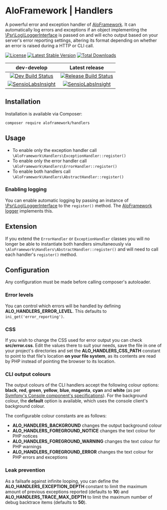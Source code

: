 # AloFramework | Handlers #

A powerful error and exception handler of [AloFramework](https://github.com/aloframework/aloframework). It can automatically log errors and exceptions if an object implementing the [\Psr\Log\LoggerInterface](https://packagist.org/packages/psr/log) is passed on and will echo output based on your server's error reporting settings, altering its format depending on whether an error is raised during a HTTP or CLI call.

[![License](https://poser.pugx.org/aloframework/handlers/license?format=plastic)](https://www.gnu.org/licenses/gpl-3.0.en.html)
[![Latest Stable Version](https://poser.pugx.org/aloframework/handlers/v/stable?format=plastic)](https://packagist.org/packages/aloframework/handlers)
[![Total Downloads](https://poser.pugx.org/aloframework/handlers/downloads?format=plastic)](https://packagist.org/packages/aloframework/handlers)

|                                                                                          dev-develop                                                                                          |                                                             Latest release                                                            |
|:--------------------------------------------------------------------------------------------------------------------------------------------------------------------------------------------:|:-------------------------------------------------------------------------------------------------------------------------------------:|
| [![Dev Build Status](https://travis-ci.org/aloframework/handlers.svg?branch=develop)](https://travis-ci.org/aloframework/handlers)                                                            | [![Release Build Status](https://travis-ci.org/aloframework/handlers.svg?branch=1.0.4)](https://travis-ci.org/aloframework/handlers)  |
| [![SensioLabsInsight](https://insight.sensiolabs.com/projects/36b22482-e36a-44e3-a7de-ccf6e27999d1/mini.png)](https://insight.sensiolabs.com/projects/36b22482-e36a-44e3-a7de-ccf6e27999d1) | [![SensioLabsInsight](https://i.imgur.com/KygqLtf.png)](https://insight.sensiolabs.com/projects/36b22482-e36a-44e3-a7de-ccf6e27999d1) |

## Installation ##
Installation is available via Composer:

    composer require aloframework/handlers

## Usage ##

 - To enable only the exception handler call `\AloFramework\Handlers\ExceptionHandler::register()`
 - To enable only the error handler call `\AloFramework\Handlers\ErrorHandler::register()`
 - To enable both handlers call `\AloFramework\Handlers\AbstractHandler::register()`

### Enabling logging ###

You can enable automatic logging by passing an instance of [\Psr\Log\LoggerInterface](https://packagist.org/packages/psr/log) to the `register()` method. The [AloFramework logger](https://packagist.org/packages/aloframework/log) implements this.

## Extension ##
If you extend the `ErrorHandler` or `ExceptionHandler` classes you will no longer be able to instantiate both handlers simultaneously via `\AloFramework\Handlers\AbstractHandler::register()` and will need to call each handler's `register()` method.

## Configuration ##

Any configuration must be made before calling composer's autoloader.

### Error levels ###

You can control which errors will be handled by defining **ALO_HANDLERS_ERROR_LEVEL**. This defaults to `ini_get('error_reporting')`.

### CSS ###

If you wish to change the CSS used for error output you can check **src/error.css**. Edit the values there to suit your needs, save the file in one of your project's directories and set the **ALO_HANDLERS_CSS_PATH** constant to point to that file's location **on your file system**, as its contents are read by PHP instead of pointing the browser to its location.

### CLI output colours ###

The output colours of the CLI handlers accept the following colour options: **black**, **red**, **green**, **yellow**, **blue**, **magenta**, **cyan** and **white** (as per [Symfony's Console component's specifications](http://symfony.com/doc/current/components/console/introduction.html#creating-a-basic-command)). For the background colour, the **default** option is available, which uses the console client's background colour.

The configurable colour constants are as follows:

 - **ALO_HANDLERS_BACKGROUND** changes the output background colour
 - **ALO_HANDLERS_FOREGROUND_NOTICE** changes the text colour for PHP notices
 - **ALO_HANDLERS_FOREGROUND_WARNING** changes the text colour for PHP warnings
 - **ALO_HANDLERS_FOREGROUND_ERROR** changes the text colour for PHP errors and exceptions

### Leak prevention ###

As a failsafe against infinite looping, you can define the **ALO_HANDLERS_EXCEPTION_DEPTH** constant to limit the maximum amount of previous exceptions reported (defaults to **10**) and **ALO_HANDLERS_TRACE_MAX_DEPTH** to limit the maximum number of debug backtrace items (defaults to **50**).
